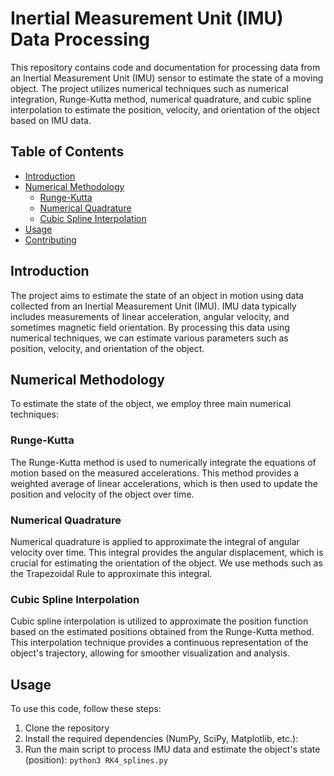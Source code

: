 # Inertial Measurement Unit (IMU) Data Processing

This repository contains code and documentation for processing data from an Inertial Measurement Unit (IMU) sensor to estimate the state of a moving object. The project utilizes numerical techniques such as numerical integration, Runge-Kutta method, numerical quadrature, and cubic spline interpolation to estimate the position, velocity, and orientation of the object based on IMU data.

## Table of Contents

- [Introduction](#introduction)
- [Numerical Methodology](#numerical-methodology)
  - [Runge-Kutta](#runge-kutta)
  - [Numerical Quadrature](#numerical-quadrature)
  - [Cubic Spline Interpolation](#cubic-spline-interpolation)
- [Usage](#usage)
- [Contributing](#contributing)
## Introduction

The project aims to estimate the state of an object in motion using data collected from an Inertial Measurement Unit (IMU). IMU data typically includes measurements of linear acceleration, angular velocity, and sometimes magnetic field orientation. By processing this data using numerical techniques, we can estimate various parameters such as position, velocity, and orientation of the object.

## Numerical Methodology

To estimate the state of the object, we employ three main numerical techniques:

### Runge-Kutta

The Runge-Kutta method is used to numerically integrate the equations of motion based on the measured accelerations. This method provides a weighted average of linear accelerations, which is then used to update the position and velocity of the object over time.

### Numerical Quadrature

Numerical quadrature is applied to approximate the integral of angular velocity over time. This integral provides the angular displacement, which is crucial for estimating the orientation of the object. We use methods such as the Trapezoidal Rule to approximate this integral.

### Cubic Spline Interpolation

Cubic spline interpolation is utilized to approximate the position function based on the estimated positions obtained from the Runge-Kutta method. This interpolation technique provides a continuous representation of the object's trajectory, allowing for smoother visualization and analysis.

## Usage

To use this code, follow these steps:

1. Clone the repository
2. Install the required dependencies (NumPy, SciPy, Matplotlib, etc.): 
3. Run the main script to process IMU data and estimate the object's state (position): `python3 RK4_splines.py`

